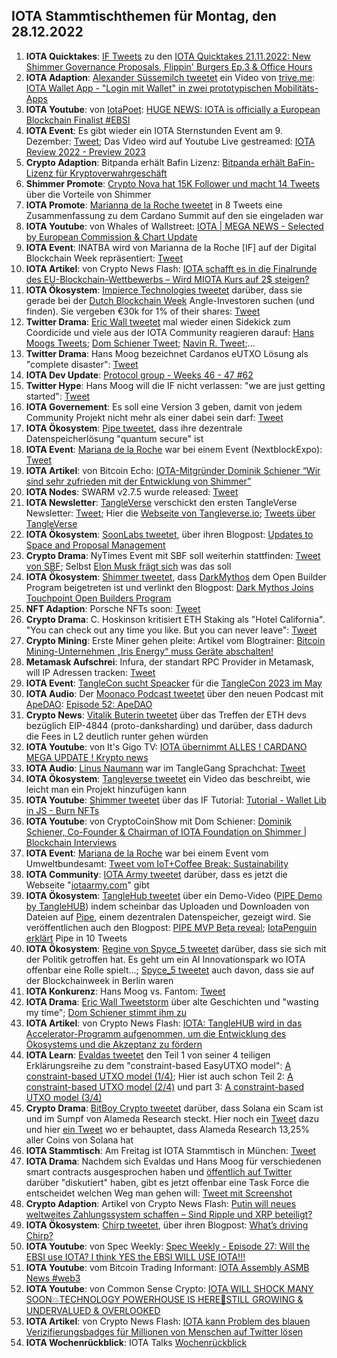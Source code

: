 ## IOTA Stammtischthemen für Montag, den 28.12.2022

1. **IOTA Quicktakes**: [IF Tweets](https://twitter.com/iota/status/1594631853268426754?s=20&t=MSlHutIiUKW6oWDkbUp-xw) zu den [IOTA Quicktakes 21.11.2022: New Shimmer Governance Proposals, Flippin' Burgers Ep.3 & Office Hours](https://www.youtube.com/watch?v=lZTC80kNmmc)
2. **IOTA Adaption**: [Alexander Süssemilch tweetet](https://twitter.com/asuessemilch/status/1594793466256564226?s=20&t=MSlHutIiUKW6oWDkbUp-xw) ein Video von [trive.me](https://twitter.com/triveme): [IOTA Wallet App - "Login mit Wallet" in zwei prototypischen Mobilitäts-Apps](https://www.youtube.com/watch?v=4SlGKDXbK5c)
3. **IOTA Youtube**: von [IotaPoet](https://twitter.com/IotaPoet): [HUGE NEWS: IOTA is officially a European Blockchain Finalist #EBSI](https://www.youtube.com/watch?v=i-Omc7i1N0I)
4. **IOTA Event**: Es gibt wieder ein IOTA Sternstunden Event am 9. Dezember: [Tweet](https://twitter.com/iotashop/status/1594971023862022145?s=20&t=v8LfXrpQkfO0Taa42lgP-Q); Das Video wird auf Youtube Live gestreamed: [IOTA Review 2022 - Preview 2023](https://www.youtube.com/watch?v=n2vBD-oFgYg)
5. **Crypto Adaption**: Bitpanda erhält Bafin Lizenz: [Bitpanda erhält BaFin-Lizenz für Kryptoverwahrgeschäft](https://de.cointelegraph.com/news/bitpanda-receives-bafin-licence-for-crypto-custody-business)
6. **Shimmer Promote**: [Crypto Nova hat 15K Follower und macht 14 Tweets](https://twitter.com/CryptoGirlNova/status/1574866255428943872?s=20&t=v8LfXrpQkfO0Taa42lgP-Q) über die Vorteile von Shimmer
7. **IOTA Promote**: [Marianna de la Roche tweetet](https://twitter.com/Marianadlrw/status/1594977046823829504?s=20&t=v8LfXrpQkfO0Taa42lgP-Q) in 8 Tweets eine Zusammenfassung zu dem Cardano Summit auf den sie eingeladen war
8. **IOTA Youtube**: von Whales of Wallstreet: [IOTA | MEGA NEWS - Selected by European Commission & Chart Update](https://www.youtube.com/watch?v=6f35xOXaNik)
9. **IOTA Event**: INATBA wird von Marianna de la Roche  [IF] auf der Digital Blockchain Week repräsentiert: [Tweet](https://twitter.com/Marianadlrw/status/1595004742274539520?s=20&t=v8LfXrpQkfO0Taa42lgP-Q)
10. **IOTA Artikel**: von Crypto News Flash: [IOTA schafft es in die Finalrunde des EU-Blockchain-Wettbewerbs – Wird MIOTA Kurs auf 2$ steigen?](https://www.crypto-news-flash.com/de/iota-ist-im-finale-eu-blockchain-beschaffungsverfahrens/)
11. **IOTA Ökosystem**: [Impierce Technologies tweetet](https://twitter.com/ImpierceTech/status/1594975952576151552?s=20&t=B8BKLC9wiSwsyX6aJl8Zzw) darüber, dass sie gerade bei der [Dutch Blockchain Week](https://dutchblockchainweek.com/investor-track/) Angle-Investoren suchen (und finden). Sie vergeben €30k for 1% of their shares: [Tweet](https://twitter.com/ImpierceTech/status/1594975954962907136?s=20&t=B8BKLC9wiSwsyX6aJl8Zzw)
12. **Twitter Drama**: [Eric Wall tweetet](https://twitter.com/ercwl/status/1595124395852562432?s=20&t=Te_57oQz-i5xIF4PTABO0w) mal wieder einen Sidekick zum Coordicide und viele aus der IOTA Community reagieren darauf: [Hans Moogs Tweets](https://twitter.com/hus_qy/status/1595171900892000256?s=20&t=Te_57oQz-i5xIF4PTABO0w); [Dom Schiener Tweet](https://twitter.com/DomSchiener/status/1595131997651079168?s=20&t=Te_57oQz-i5xIF4PTABO0w); [Navin R. Tweet](https://twitter.com/navinram999/status/1595201592462032897?s=20&t=Te_57oQz-i5xIF4PTABO0w);...
13. **Twitter Drama**: Hans Moog bezeichnet Cardanos eUTXO Lösung als "complete disaster": [Tweet](https://twitter.com/hus_qy/status/1595190503762337792?s=20&t=Te_57oQz-i5xIF4PTABO0w)
14. **IOTA Dev Update**: [Protocol group - Weeks 46 - 47 #62](https://github.com/iotaledger/research-updates/discussions/62)
15. **Twitter Hype**: Hans Moog will die IF nicht verlassen: "we are just getting started": [Tweet](https://twitter.com/hus_qy/status/1594790610627600409?s=20&t=Te_57oQz-i5xIF4PTABO0w)
16. **IOTA Governement**: Es soll eine Version 3 geben, damit von jedem Community Projekt nicht mehr als einer dabei sein darf: [Tweet](https://twitter.com/ShimmerGov/status/1595097648528343041?s=20&t=Te_57oQz-i5xIF4PTABO0w)
17. **IOTA Ökosystem**: [Pipe tweetet](https://twitter.com/Tanglehub_eu/status/1595348880807395329?s=20&t=Te_57oQz-i5xIF4PTABO0w), dass ihre dezentrale Datenspeicherlösung "quantum secure" ist
18. **IOTA Event**: [Mariana de la Roche](https://twitter.com/Marianadlrw) war bei einem Event (NextblockExpo): [Tweet](https://twitter.com/Marianadlrw/status/1595415295212019713?s=20&t=Te_57oQz-i5xIF4PTABO0w)
19. **IOTA Artikel**: von Bitcoin Echo: [IOTA-Mitgründer Dominik Schiener “Wir sind sehr zufrieden mit der Entwicklung von Shimmer”](https://www.btc-echo.de/news/iota-sehr-zufrieden-mit-der-entwicklung-von-shimmer-154906/)
20. **IOTA Nodes**: SWARM v2.7.5 wurde released: [Tweet](https://twitter.com/tanglebay/status/1595544714320699393?s=20&t=M6ekz_CW1zV7r9gm0VekCA)
21. **IOTA Newsletter**: [TangleVerse](https://twitter.com/TangleVerseWeb) verschickt den ersten TangleVerse Newsletter: [Tweet](https://twitter.com/TangleVerseWeb/status/1595507908971794455?s=20&t=M6ekz_CW1zV7r9gm0VekCA); Hier die [Webseite von Tangleverse.io](https://tangleverse.io/); [Tweets über TangleVerse](https://twitter.com/2xnmore/status/1595707105549242370?s=20&t=M6ekz_CW1zV7r9gm0VekCA)
22. **IOTA Ökosystem**: [SoonLabs tweetet](https://twitter.com/soon_labs/status/1595632769337462784?s=20&t=M6ekz_CW1zV7r9gm0VekCA), über ihren Blogpost: [Updates to Space and Proposal Management](https://soonlabs.medium.com/updates-to-spaces-and-proposals-a7766d004213)
23. **Crypto Drama**: NyTimes Event mit SBF soll weiterhin stattfinden: [Tweet von SBF](https://twitter.com/SBF_FTX/status/1595512579417378837?s=20&t=M6ekz_CW1zV7r9gm0VekCA); Selbst [Elon Musk frägt sich](https://twitter.com/elonmusk/status/1595587988926664704?s=20&t=M6ekz_CW1zV7r9gm0VekCA) was das soll
24. **IOTA Ökosystem**: [Shimmer tweetet](https://twitter.com/shimmernet/status/1595416891971047424?s=20&t=M6ekz_CW1zV7r9gm0VekCA), dass [DarkMythos](https://twitter.com/DarkMythosIOTA) dem Open Builder Program beigetreten ist und verlinkt den Blogpost: [Dark Mythos Joins Touchpoint Open Builders Program](https://blog.shimmer.network/dark-mythos-becomes-part-of-touchpoint-open-builders-program/)
25. **NFT Adaption**: Porsche NFTs soon: [Tweet](https://twitter.com/Porsche/status/1594826400233828354?s=20&t=ZIdlOVPJAZwNRTcga7N8hw)
26. **Crypto Drama**: C. Hoskinson kritisiert ETH Staking als "Hotel California". "You can check out any time you like. But you can never leave": [Tweet](https://twitter.com/Cointelegraph/status/1595560371670114305?s=20&t=aA_Gu9SVlImHb1TAAC1cvA)
27. **Crypto Mining**: Erste Miner gehen pleite: Artikel vom Blogtrainer: [Bitcoin Mining-Unternehmen „Iris Energy“ muss Geräte abschalten!](https://www.blocktrainer.de/iris-energy-muss-abschalten/)
28. **Metamask Aufschrei**: Infura, der standart RPC Provider in Metamask, will IP Adressen tracken: [Tweet](https://twitter.com/hoss_crypto/status/1595699132181749760?s=20&t=bFhMRjOhKEWZZCmAGqjIxQ)
29. **IOTA Event**: [TangleCon sucht Speacker](https://twitter.com/TangleCon/status/1595751174136893440?s=20&t=bFhMRjOhKEWZZCmAGqjIxQ) für die [TangleCon 2023 im May](https://reg.eventmobi.com/tanglecon)
30. **IOTA Audio**: Der [Moonaco Podcast tweetet](https://twitter.com/MoonacoPodcast/status/1595734048403607552?s=20&t=kVqy94DQxLkq3JCLaxI9eQ) über den neuen Podcast mit [ApeDAO](https://twitter.com/iotapes): [Episode 52: ApeDAO](https://open.spotify.com/episode/5NaTed362RnjnZaw41CrZJ?si=ATS2irmSScmOwJR2N1KDPw&nd=1) 
31. **Crypto News**: [Vitalik Buterin tweetet](https://twitter.com/VitalikButerin/status/1595754446042333197?s=20&t=kVqy94DQxLkq3JCLaxI9eQ) über das Treffen der ETH devs bezüglich EIP-4844 (proto-danksharding) und darüber, dass dadurch die Fees in L2 deutlich runter gehen würden
32. **IOTA Youtube**: von It's Gigo TV: [IOTA übernimmt ALLES ! CARDANO MEGA UPDATE ! Krypto news](https://www.youtube.com/watch?v=9W7onDSqCnA)
33. **IOTA Audio**: [Linus Naumann](https://twitter.com/LinusNaumann) war im TangleGang Sprachchat: [Tweet](https://twitter.com/GangTangleTalk/status/1595781200261570563)
34. **IOTA Ökosystem**: [Tangleverse tweetet](https://twitter.com/TangleVerseWeb/status/1595457544973074433?s=20) ein Video das beschreibt, wie leicht man ein Projekt hinzufügen kann
35. **IOTA Youtube**: [Shimmer tweetet](https://twitter.com/shimmernet/status/1596051067866820608?s=20&t=4VnNZLBpxs3XRSWlBJj1Xw) über das IF Tutorial: [Tutorial - Wallet Lib in JS - Burn NFTs](https://www.youtube.com/watch?v=8v5eR5_vwIw)
36. **IOTA Youtube**: von CryptoCoinShow mit Dom Schiener: [Dominik Schiener, Co-Founder & Chairman of IOTA Foundation on Shimmer | Blockchain Interviews](https://www.youtube.com/watch?v=Qmph2lIyDgM)
37. **IOTA Event**: [Mariana de la Roche](https://twitter.com/Marianadlrw) war bei einem Event vom Umweltbundesamt: [Tweet vom IoT+Coffee Break: Sustainability](https://twitter.com/IOTplus_Network/status/1596048503553331200?s=20&t=4VnNZLBpxs3XRSWlBJj1Xw)
38. **IOTA Community**: [IOTA Army tweetet](https://twitter.com/IotaArmy_/status/1595919240703447045?s=20&t=4VnNZLBpxs3XRSWlBJj1Xw) darüber, dass es jetzt die Webseite "[iotaarmy.com](https://iotaarmy.com/)" gibt
39. **IOTA Ökosystem**: [TangleHub tweetet](https://twitter.com/Tanglehub_eu/status/1596103667287195648?s=20&t=JmzI_M7xl8qxwyz2CSwBDg) über ein Demo-Video ([PIPE Demo by TangleHUB](https://www.youtube.com/watch?v=s2c94O6Q4KE)) indem scheinbar das Uploaden und Downloaden von Dateien auf [Pipe](https://twitter.com/PIPE_DATA), einem dezentralen Datenspeicher, gezeigt wird. Sie veröffentlichen auch den Blogpost: [PIPE MVP Beta reveal](https://tanglehub.eu/pipe-mvp-beta-reveal/); [IotaPenguin erklärt](https://twitter.com/iota_penguin/status/1596211779096707073?s=20) Pipe in 10 Tweets
40. **IOTA Ökosystem**: [Regine von Spyce_5 tweetet](https://twitter.com/Energine/status/1596135123183112193?s=20&t=JmzI_M7xl8qxwyz2CSwBDg) darüber, dass sie sich mit der Politik getroffen hat. Es geht um ein AI Innovationspark wo IOTA offenbar eine Rolle spielt...; [Spyce_5 tweetet](https://twitter.com/SPYCE_5/status/1596151540301324288?s=20&t=LYJD9Z0RPh3fGpxrwJ0dpw) auch davon, dass sie auf der Blockchainweek in Berlin waren
41. **IOTA Konkurenz**: Hans Moog vs. Fantom: [Tweet](https://twitter.com/hus_qy/status/1596129431395139585?s=20&t=JmzI_M7xl8qxwyz2CSwBDg)
42. **IOTA Drama**: [Eric Wall Tweetstorm](https://twitter.com/ercwl/status/1596133714370891776?s=20&t=JmzI_M7xl8qxwyz2CSwBDg) über alte Geschichten und "wasting my time"; [Dom Schiener stimmt ihm zu](https://twitter.com/DomSchiener/status/1596157095694696455?s=20&t=LYJD9Z0RPh3fGpxrwJ0dpw)
43. **IOTA Artikel**: von Crypto News Flash: [IOTA: TangleHUB wird in das Accelerator-Programm aufgenommen, um die Entwicklung des Ökosystems und die Akzeptanz zu fördern](https://www.crypto-news-flash.com/de/iota-tanglehub-wird-teil-des-acceleator-programms-zur-entwicklung-des-oekosystems-und-der-akzeptanz/)
44. **IOTA Learn**: [Evaldas tweetet](https://twitter.com/lunfardo314/status/1596454597681446913?s=20&t=rD4s0LOLAwpppkkNbN6S5Q) den Teil 1 von seiner 4 teiligen Erklärungsreihe zu dem "constraint-based EasyUTXO model": [A constraint-based UTXO model (1/4)](https://medium.com/@lunfardo/a-constraint-based-utxo-model-1-4-a61df1b0c724); Hier ist auch schon Teil 2: [A constraint-based UTXO model (2/4)](https://medium.com/@lunfardo/a-constraint-based-utxo-model-2-4-b7af8500ad74) und part 3: [A constraint-based UTXO model (3/4)](https://medium.com/@lunfardo/a-constraint-based-utxo-model-3-4-3a99a2ac1332)
45. **Crypto Drama**: [BitBoy Crypto tweetet](https://twitter.com/Bitboy_Crypto/status/1596426010978926592?s=20&t=rD4s0LOLAwpppkkNbN6S5Q) darüber, dass Solana ein Scam ist und im Sumpf von Alameda Research steckt. Hier noch ein [Tweet](https://twitter.com/Bitboy_Crypto/status/1596423423042920448?s=20&t=rD4s0LOLAwpppkkNbN6S5Q) dazu und hier [ein Tweet](https://twitter.com/Bitboy_Crypto/status/1596476792226750464?s=20&t=rD4s0LOLAwpppkkNbN6S5Q) wo er behauptet, dass Alameda Research 13,25% aller Coins von Solana hat
46. **IOTA Stammtisch**: Am Freitag ist IOTA Stammtisch in München: [Tweet](https://twitter.com/IotaMunchen/status/1597110555612848133?s=20&t=J1EJJfHSTSKyUvaTTCvE0g)
47. **IOTA Drama**: Nachdem sich Evaldas und Hans Moog für verschiedenen smart contracts ausgesprochen haben und [öffentlich auf Twitter](https://twitter.com/hus_qy/status/1596578965929398272?s=20&t=J1EJJfHSTSKyUvaTTCvE0g) darüber "diskutiert" haben, gibt es jetzt offenbar eine Task Force die entscheidet welchen Weg man gehen will: [Tweet mit Screenshot](https://twitter.com/unseriouscandle/status/1596880916592443396?s=20&t=J1EJJfHSTSKyUvaTTCvE0g)
48. **Crypto Adaption**: Artikel von Crypto News Flash: [Putin will neues weltweites Zahlungssystem schaffen – Sind Ripple und XRP beteiligt?](https://www.crypto-news-flash.com/de/putin-will-neues-weltweites-zahlungssystem-ohne-swift/?feed_id=11336&_unique_id=6384911fbb72c)
49. **IOTA Ökosystem**: [Chirp tweetet](https://twitter.com/ChirpIoT/status/1597186540693757955?s=20&t=EbQaAhAD5NxHIHRvMkAeOw), über ihren Blogpost: [What’s driving Chirp?](https://chirpiot.medium.com/whats-driving-chirp-f6771fd5da87)
50. **IOTA Youtube**: von Spec Weekly: [Spec Weekly - Episode 27: Will the EBSI use IOTA? I think YES the EBSI WILL USE IOTA!!!](https://www.youtube.com/watch?v=dZsfdHtKPbY)
51. **IOTA Youtube**: vom Bitcoin Trading Informant: [IOTA Assembly ASMB News #web3](https://www.youtube.com/watch?v=X3gcH0NivYQ)
52. **IOTA Youtube**: von Common Sense Crypto: [IOTA WILL SHOCK MANY SOON💥TECHNOLOGY POWERHOUSE IS HERE🚨STILL GROWING & UNDERVALUED & OVERLOOKED](https://www.youtube.com/watch?v=VpNw5Aftwzw)
53. **IOTA Artikel**: von Crypto News Flash: [IOTA kann Problem des blauen Verizifierungsbadges für Millionen von Menschen auf Twitter lösen](https://www.crypto-news-flash.com/de/iota-kann-das-problem-der-blauen-verifizierungsplakette-von-twitter-loesen/)
54. **IOTA Wochenrückblick**: IOTA Talks [Wochenrückblick](https://www.iota-talk.com/index.php?article/240-wochenr%C3%BCckblick-vom-20-bis-26-november-2022/)







